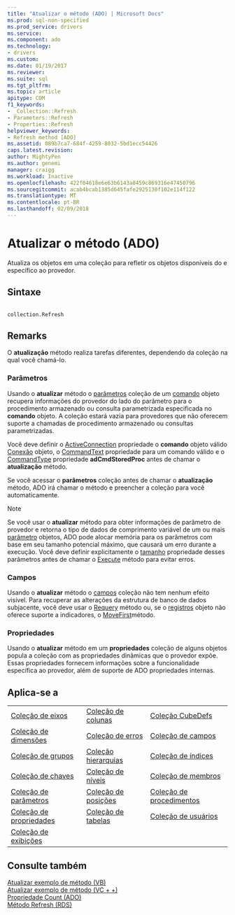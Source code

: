 ```yaml
---
title: "Atualizar o método (ADO) | Microsoft Docs"
ms.prod: sql-non-specified
ms.prod_service: drivers
ms.service: 
ms.component: ado
ms.technology:
- drivers
ms.custom: 
ms.date: 01/19/2017
ms.reviewer: 
ms.suite: sql
ms.tgt_pltfrm: 
ms.topic: article
apitype: COM
f1_keywords:
- _Collection::Refresh
- Parameters::Refresh
- Properties::Refresh
helpviewer_keywords:
- Refresh method [ADO]
ms.assetid: 089b7ca7-684f-4259-8032-5bd1ecc54426
caps.latest.revision: 
author: MightyPen
ms.author: genemi
manager: craigg
ms.workload: Inactive
ms.openlocfilehash: 422f04618e6e63b6143a8459c869316e47450796
ms.sourcegitcommit: acab4bcab1385d645fafe2925130f102e114f122
ms.translationtype: MT
ms.contentlocale: pt-BR
ms.lasthandoff: 02/09/2018
---
```

# <a name="refresh-method-ado"></a>Atualizar o método (ADO)
Atualiza os objetos em uma coleção para refletir os objetos disponíveis do e específico ao provedor.  
  
## <a name="syntax"></a>Sintaxe  
  
```  
  
collection.Refresh  
```  
  
## <a name="remarks"></a>Remarks  
 O **atualização** método realiza tarefas diferentes, dependendo da coleção na qual você chamá-lo.  
  
### <a name="parameters"></a>Parâmetros  
 Usando o **atualizar** método o [parâmetros](../../../ado/reference/ado-api/parameters-collection-ado.md) coleção de um [comando](../../../ado/reference/ado-api/command-object-ado.md) objeto recupera informações do provedor do lado do parâmetro para o procedimento armazenado ou consulta parametrizada especificada no **comando** objeto. A coleção estará vazia para provedores que não oferecem suporte a chamadas de procedimento armazenado ou consultas parametrizadas.  
  
 Você deve definir o [ActiveConnection](../../../ado/reference/ado-api/activeconnection-property-ado.md) propriedade o **comando** objeto válido [Conexão](../../../ado/reference/ado-api/connection-object-ado.md) objeto, o [CommandText](../../../ado/reference/ado-api/commandtext-property-ado.md) propriedade para um comando válido e o [CommandType](../../../ado/reference/ado-api/commandtype-property-ado.md) propriedade **adCmdStoredProc** antes de chamar o **atualização** método.  
  
 Se você acessar o **parâmetros** coleção antes de chamar o **atualização** método, ADO irá chamar o método e preencher a coleção para você automaticamente.  
  
> [!NOTE]
>  Se você usar o **atualizar** método para obter informações de parâmetro de provedor e retorna o tipo de dados de comprimento variável de um ou mais [parâmetro](../../../ado/reference/ado-api/parameter-object.md) objetos, ADO pode alocar memória para os parâmetros com base em seu tamanho potencial máximo, que causará um erro durante a execução. Você deve definir explicitamente o [tamanho](../../../ado/reference/ado-api/size-property-ado-parameter.md) propriedade desses parâmetros antes de chamar o [Execute](../../../ado/reference/ado-api/execute-method-ado-command.md) método para evitar erros.  
  
### <a name="fields"></a>Campos  
 Usando o **atualizar** método o [campos](../../../ado/reference/ado-api/fields-collection-ado.md) coleção não tem nenhum efeito visível. Para recuperar as alterações da estrutura de banco de dados subjacente, você deve usar o [Requery](../../../ado/reference/ado-api/requery-method.md) método ou, se o [registros](../../../ado/reference/ado-api/recordset-object-ado.md) objeto não oferece suporte a indicadores, o [MoveFirst](../../../ado/reference/ado-api/movefirst-movelast-movenext-and-moveprevious-methods-ado.md)método.  
  
### <a name="properties"></a>Propriedades  
 Usando o **atualizar** método em um **propriedades** coleção de alguns objetos popula a coleção com as propriedades dinâmicas que o provedor expõe. Essas propriedades fornecem informações sobre a funcionalidade específica ao provedor, além de suporte de ADO propriedades internas.  
  
## <a name="applies-to"></a>Aplica-se a  
  
||||  
|-|-|-|  
|[Coleção de eixos](../../../ado/reference/ado-md-api/axes-collection-ado-md.md)|[Coleção de colunas](../../../ado/reference/adox-api/columns-collection-adox.md)|[Coleção CubeDefs](../../../ado/reference/ado-md-api/cubedefs-collection-ado-md.md)|  
|[Coleção de dimensões](../../../ado/reference/ado-md-api/dimensions-collection-ado-md.md)|[Coleção de erros](../../../ado/reference/ado-api/errors-collection-ado.md)|[Coleção de campos](../../../ado/reference/ado-api/fields-collection-ado.md)|  
|[Coleção de grupos](../../../ado/reference/adox-api/groups-collection-adox.md)|[Coleção hierarquias](../../../ado/reference/ado-md-api/hierarchies-collection-ado-md.md)|[Coleção de índices](../../../ado/reference/adox-api/indexes-collection-adox.md)|  
|[Coleção de chaves](../../../ado/reference/adox-api/keys-collection-adox.md)|[Coleção de níveis](../../../ado/reference/ado-md-api/levels-collection-ado-md.md)|[Coleção de membros](../../../ado/reference/ado-md-api/members-collection-ado-md.md)|  
|[Coleção de parâmetros](../../../ado/reference/ado-api/parameters-collection-ado.md)|[Coleção de posições](../../../ado/reference/ado-md-api/positions-collection-ado-md.md)|[Coleção de procedimentos](../../../ado/reference/adox-api/procedures-collection-adox.md)|  
|[Coleção de propriedades](../../../ado/reference/ado-api/properties-collection-ado.md)|[Coleção de tabelas](../../../ado/reference/adox-api/tables-collection-adox.md)|[Coleção de usuários](../../../ado/reference/adox-api/users-collection-adox.md)|  
|[Coleção de exibições](../../../ado/reference/adox-api/views-collection-adox.md)|||  
  
## <a name="see-also"></a>Consulte também  
 [Atualizar exemplo de método (VB)](../../../ado/reference/ado-api/refresh-method-example-vb.md)   
 [Atualizar exemplo de método (VC + +)](../../../ado/reference/ado-api/refresh-method-example-vc.md)   
 [Propriedade Count (ADO)](../../../ado/reference/ado-api/count-property-ado.md)   
 [Método Refresh (RDS)](../../../ado/reference/rds-api/refresh-method-rds.md)
